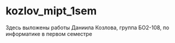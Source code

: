 # kozlov_mipt_1sem
Здесь выложены работы Даниила Козлова, группа БО2-108, по информатике в первом семестре
